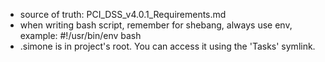- source of truth: PCI_DSS_v4.0.1_Requirements.md
- when writing bash script, remember for shebang, always use env, example:
  #!/usr/bin/env bash
- .simone is in project's root. You can access it using the 'Tasks' symlink.
